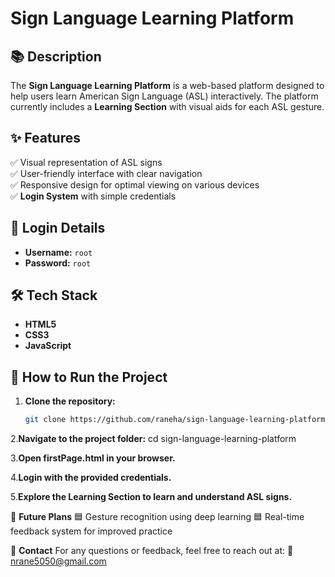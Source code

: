# Sign Language Learning Platform

## 📚 Description
The **Sign Language Learning Platform** is a web-based platform designed to help users learn American Sign Language (ASL) interactively. The platform currently includes a **Learning Section** with visual aids for each ASL gesture.

## ✨ Features
✅ Visual representation of ASL signs  
✅ User-friendly interface with clear navigation  
✅ Responsive design for optimal viewing on various devices  
✅ **Login System** with simple credentials  

## 🔐 Login Details
- **Username:** `root`  
- **Password:** `root`  

## 🛠️ Tech Stack
- **HTML5**  
- **CSS3**  
- **JavaScript**  

## 🚀 How to Run the Project
1. **Clone the repository:**
   ```bash
   git clone https://github.com/raneha/sign-language-learning-platform.git

2.**Navigate to the project folder:**
cd sign-language-learning-platform

3.**Open firstPage.html in your browser.**

4.**Login with the provided credentials.**

5.**Explore the Learning Section to learn and understand ASL signs.**

🔮 **Future Plans**
🟦 Gesture recognition using deep learning
🟦 Real-time feedback system for improved practice

📩 **Contact**
For any questions or feedback, feel free to reach out at:
📧 nrane5050@gmail.com
